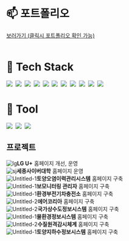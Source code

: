 <!--### Hi there 👋

![header](https://capsule-render.vercel.app/api?type=soft&color=auto&height=150&section=header&text=YeonjuCha&fontSize=70&animation=twinkling)-->

📫 포트폴리오 
=============
<a href="https://yzz99.cafe24.com/index.html" target="_blank">보러가기 (클릭시 포트폴리오 확인 가능)</a>
<br/>
<br/>

💬 Tech Stack
=============
<p>
  <img src="https://img.shields.io/badge/Html5-E34F26?style=flat-square&logo=html5&logoColor=white"/></a>&nbsp 
  <img src="https://img.shields.io/badge/Css3-1572B6?style=flat-square&logo=css3&logoColor=white"/></a>&nbsp 
  <img src="https://img.shields.io/badge/Sass-CC6699?style=flat-square&logo=sass&logoColor=white"/></a>&nbsp
  <img src="https://img.shields.io/badge/Vue.js-DB3552?style=flat-square&logo=Vue.js&logoColor=white"/></a>&nbsp 
  <img src="https://img.shields.io/badge/Javascript-ffb13b?style=flat-square&logo=javascript&logoColor=white"/></a>&nbsp 
  <img src="https://img.shields.io/badge/jQuery-005571?style=flat-square&logo=jQuery&logoColor=white"/></a>&nbsp
  <img src="https://img.shields.io/badge/AdobePhotoshop-31A8FF?style=flat-square&logo=adobephotoshop&logoColor=white"/></a>&nbsp
  <img src="https://img.shields.io/badge/Typescript-3178C6?style=flat-square&logo=typescript&logoColor=white"/></a>&nbsp 
  <img src="https://img.shields.io/badge/Gitlab-FC6D26?style=flat-square&logo=gitlab&logoColor=white"/></a>&nbsp 
  <img src="https://img.shields.io/badge/Spring-6DB33F?style=flat-square&logo=spring&logoColor=white"/></a>&nbsp 
  <img src="https://img.shields.io/badge/Figma-F24E1E?style=flat-square&logo=figma&logoColor=white"/></a>&nbsp 
</p>

🌱 Tool
=============
<p>
  <img src="https://img.shields.io/badge/Jira-0052CC?style=flat-square&logo=Jira&logoColor=white"/></a>&nbsp
  <img src="https://img.shields.io/badge/Confluence-172B4D?style=flat-square&logo=confluence&logoColor=white"/></a>&nbsp 
  <img src="https://img.shields.io/badge/Visualstudio-5C2D91?style=flat-square&logo=visualstudio&logoColor=white"/></a>&nbsp 
</p>

## 프로젝트
![lg](https://github.com/yzz99/yzz99/assets/56943203/4cd2b028-e91e-4a92-81aa-7f296e954a7c)**LG U+** 홈페이지 개선, 운영<br/>
![sj](https://github.com/yzz99/yzz99/assets/56943203/05f4b228-5c9b-454f-95bc-62b0c35d5ed5)**세종사이버대학** 홈페이지 운영<br/>
![Untitled-1](https://github.com/yzz99/yzz99/assets/56943203/f19476e4-09e7-42d9-811a-b0c68c889886)**토양오염이력관리시스템** 홈페이지 구축<br/>
![Untitled-1](https://github.com/yzz99/yzz99/assets/56943203/f19476e4-09e7-42d9-811a-b0c68c889886)**보모니터링 관리자** 홈페이지 구축<br/>
![Untitled-1](https://github.com/yzz99/yzz99/assets/56943203/f19476e4-09e7-42d9-811a-b0c68c889886)**환경부전기차충전소** 홈페이지 구축<br/>
![Untitled-2](https://github.com/yzz99/yzz99/assets/56943203/3904ea72-f06f-48f0-91d3-a5fea392ce76)**에어코리아** 홈페이지 구축<br/>
![Untitled-2](https://github.com/yzz99/yzz99/assets/56943203/3904ea72-f06f-48f0-91d3-a5fea392ce76)**국가상수도정보시스템** 홈페이지 구축<br/>
![Untitled-1](https://github.com/yzz99/yzz99/assets/56943203/f19476e4-09e7-42d9-811a-b0c68c889886)**물환경정보시스템** 홈페이지 구축<br/>
![Untitled-2](https://github.com/yzz99/yzz99/assets/56943203/3904ea72-f06f-48f0-91d3-a5fea392ce76)**수질원격감시체계** 홈페이지 구축<br/>
![Untitled-1](https://github.com/yzz99/yzz99/assets/56943203/f19476e4-09e7-42d9-811a-b0c68c889886)**토양지하수정보시스템** 홈페이지 구축


<!--
**yzz99/yzz99** is a ✨ _special_ ✨ repository because its `README.md` (this file) appears on your GitHub profile.

Here are some ideas to get you started:

- 🔭 I’m currently working on ...
- 🌱 I’m currently learning ...
- 👯 I’m looking to collaborate on ...
- 🤔 I’m looking for help with ...
- 💬 Ask me about ...
- 📫 How to reach me: ...
- 😄 Pronouns: ...
- ⚡ Fun fact: ...
-->
